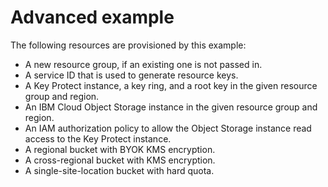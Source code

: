 # Advanced example

The following resources are provisioned by this example:

- A new resource group, if an existing one is not passed in.
- A service ID that is used to generate resource keys.
- A Key Protect instance, a key ring, and a root key in the given resource group and region.
- An IBM Cloud Object Storage instance in the given resource group and region.
- An IAM authorization policy to allow the Object Storage instance read access to the Key Protect instance.
- A regional bucket with BYOK KMS encryption.
- A cross-regional bucket with KMS encryption.
- A single-site-location bucket with hard quota.
